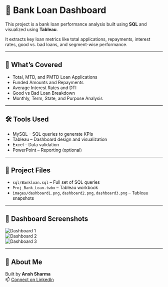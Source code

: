 # 💼 Bank Loan Dashboard

This project is a bank loan performance analysis built using **SQL** and visualized using **Tableau**.

It extracts key loan metrics like total applications, repayments, interest rates, good vs. bad loans, and segment-wise performance.

---

## 📌 What’s Covered

- Total, MTD, and PMTD Loan Applications  
- Funded Amounts and Repayments  
- Average Interest Rates and DTI  
- Good vs Bad Loan Breakdown  
- Monthly, Term, State, and Purpose Analysis  

---

## 🛠 Tools Used

- MySQL – SQL queries to generate KPIs  
- Tableau – Dashboard design and visualization  
- Excel – Data validation  
- PowerPoint – Reporting (optional)

---

## 📁 Project Files

- `sql/Bankloan.sql` – Full set of SQL queries  
- `Proj_Bank_Loan.twbx` – Tableau workbook  
- `images/dashboard1.png`, `dashboard2.png`, `dashboard3.png` – Tableau snapshots  

---

## 📸 Dashboard Screenshots

![Dashboard 1](images/dashboard1.png)  
![Dashboard 2](images/dashboard2.png)  
![Dashboard 3](images/dashboard3.png)

---

## 👋 About Me

Built by **Ansh Sharma**  
📫 [Connect on LinkedIn](https://www.linkedin.com/in/anshshr1044/)

